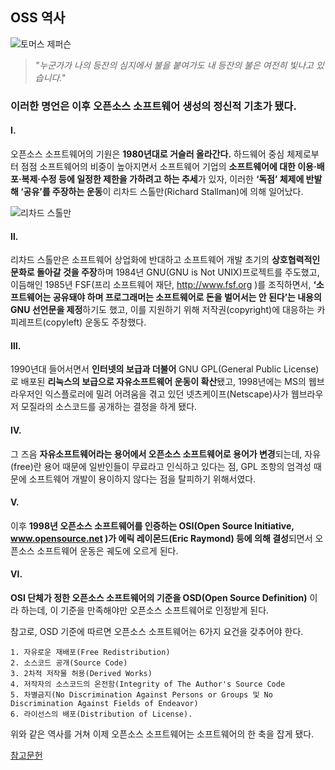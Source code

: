 ## OSS 역사

![토머스 제퍼슨](https://w.namu.la/s/e2d96e2b96937cdfe76d02eb4952cf51fa36e5fee8c225e53fb496f867c89c8bb1337e8311d8db853cc30a06badbc5a9fc03722d51ebd532cca403f751e4448ea46847373a7d573281faf7008480ebdc8e909813e9c009464273700b1842641e02de09d4a507cf38cc944c75617e6636)

> *"누군가가 나의 등잔의 심지에서 불을 붙여가도 내 등잔의 불은 여전히 빛나고 있습니다."*

### 이러한 명언은 이후 오픈소스 소프트웨어 생성의 정신적 기초가 됐다.

 #### Ⅰ. 
 오픈소스 소프트웨어의 기원은 **1980년대로 거슬러 올라간다.**  하드웨어 중심 체제로부터 점점 소프트웨어의 비중이 높아지면서 
 소프트웨어 기업의 **소프트웨어에 대한 이용·배포·복제·수정 등에 일정한 제한을 가하려고 하는 추세**가 있자, 
 이러한 **‘독점’ 체제에 반발해 ‘공유’를 주장하는 운동**이 리차드 스톨만(Richard Stallman)에 의해 일어났다.
 
 ![리차드 스톨만](https://w.namu.la/s/bbb00d0ec766002eee8d933c416141e7c0902379c35f22909d78688f199c6bcd346248a66de1d8794c51ff9c3213b5506dac8462c2e5de8ab031491137e7d8c2d6c0d79854034d4f34d7f201e3d07489f26a736f035587183be50a44dd8e818d5c51b17e73b7f5b770db22d29fde48fc)
 
 
 #### Ⅱ.
 리차드 스톨만은 소프트웨어 상업화에 반대하고 소프트웨어 개발 초기의 **상호협력적인 문화로 돌아갈 것을 주장**하며 
 1984년 GNU(GNU is Not UNIX)프로젝트를 주도했고, 
 이듬해인 1985년 FSF(프리 소프트웨어 재단, http://www.fsf.org )를 조직하면서, 
 **‘소프트웨어는 공유돼야 하며 프로그래머는 소프트웨어로 돈을 벌어서는 안 된다’는 내용의 GNU 선언문을 제정**하기도 했고,
 이를 지원하기 위해 저작권(copyright)에 대응하는 카피레프트(copyleft) 운동도 주창했다.
 
 #### Ⅲ.
 1990년대 들어서면서 **인터넷의 보급과 더불어** GNU GPL(General Public License)로 배포된 **리눅스의 보급으로 자유소프트웨어 운동이 확산**됐고,
 1998년에는 MS의 웹브라우저인 익스플로러에 밀려 어려움을 겪고 있던 넷츠케이프(Netscape)사가 웹브라우저 모질라의 소스코드를 공개하는 결정을 하게 됐다.

 #### Ⅳ.
 그 즈음 **자유소프트웨어라는 용어에서 오픈소스 소프트웨어로 용어가 변경**되는데, 
 자유(free)란 용어 때문에 일반인들이 무료라고 인식하고 있다는 점, GPL 조항의 엄격성 때문에 소프트웨어 개발이 용이하지 않다는 점을 탈피하기 위해서였다.

 #### Ⅴ.
 이후 **1998년 오픈소스 소프트웨어를 인증하는 OSI(Open Source Initiative, 
 www.opensource.net )가 에릭 레이몬드(Eric Raymond) 등에 의해 결성**되면서 오픈소스 소프트웨어 운동은 궤도에 오르게 된다.

 #### Ⅵ.
 **OSI 단체가 정한 오픈소스 소프트웨어의 기준을 OSD(Open Source Definition)** 이라 하는데,
 이 기준을 만족해야만 오픈소스 소프트웨어로 인정받게 된다.
 
 참고로, OSD 기준에 따르면 오픈소스 소프트웨어는 6가지 요건을 갖추어야 한다.
 
    1. 자유로운 재배포(Free Redistribution)
    2. 소스코드 공개(Source Code)
    3. 2차적 저작물 허용(Derived Works)
    4. 저작자의 소스코드의 온전함(Integrity of The Author's Source Code
    5. 차별금지(No Discrimination Against Persons or Groups 및 No Discrimination Against Fields of Endeavor) 
    6. 라이선스의 배포(Distribution of License).

위와 같은 역사를 거쳐 이제 오픈소스 소프트웨어는 소프트웨어의 한 축을 잡게 됐다.


[참고문헌](https://www.oss.kr/news/show/98dd7972-4f14-4c38-93e2-4b5108c05dcf)
